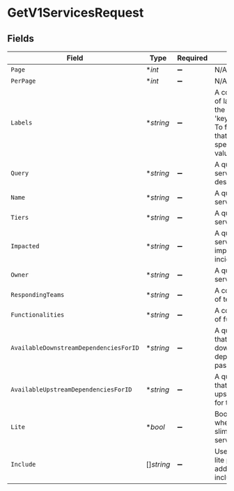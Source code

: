 # GetV1ServicesRequest


## Fields

| Field                                                                                                                                                                   | Type                                                                                                                                                                    | Required                                                                                                                                                                | Description                                                                                                                                                             |
| ----------------------------------------------------------------------------------------------------------------------------------------------------------------------- | ----------------------------------------------------------------------------------------------------------------------------------------------------------------------- | ----------------------------------------------------------------------------------------------------------------------------------------------------------------------- | ----------------------------------------------------------------------------------------------------------------------------------------------------------------------- |
| `Page`                                                                                                                                                                  | **int*                                                                                                                                                                  | :heavy_minus_sign:                                                                                                                                                      | N/A                                                                                                                                                                     |
| `PerPage`                                                                                                                                                               | **int*                                                                                                                                                                  | :heavy_minus_sign:                                                                                                                                                      | N/A                                                                                                                                                                     |
| `Labels`                                                                                                                                                                | **string*                                                                                                                                                               | :heavy_minus_sign:                                                                                                                                                      | A comma separated list of label key / values in the format of 'key=value,key2=value2'. To filter change events that have a key (with no specific value), omit the value |
| `Query`                                                                                                                                                                 | **string*                                                                                                                                                               | :heavy_minus_sign:                                                                                                                                                      | A query to search services by their name or description                                                                                                                 |
| `Name`                                                                                                                                                                  | **string*                                                                                                                                                               | :heavy_minus_sign:                                                                                                                                                      | A query to search services by their name                                                                                                                                |
| `Tiers`                                                                                                                                                                 | **string*                                                                                                                                                               | :heavy_minus_sign:                                                                                                                                                      | A query to search services by their tier                                                                                                                                |
| `Impacted`                                                                                                                                                              | **string*                                                                                                                                                               | :heavy_minus_sign:                                                                                                                                                      | A query to search services by if they are impacted with active incidents                                                                                                |
| `Owner`                                                                                                                                                                 | **string*                                                                                                                                                               | :heavy_minus_sign:                                                                                                                                                      | A query to search services by their owner                                                                                                                               |
| `RespondingTeams`                                                                                                                                                       | **string*                                                                                                                                                               | :heavy_minus_sign:                                                                                                                                                      | A comma separated list of team ids                                                                                                                                      |
| `Functionalities`                                                                                                                                                       | **string*                                                                                                                                                               | :heavy_minus_sign:                                                                                                                                                      | A comma separated list of functionality ids                                                                                                                             |
| `AvailableDownstreamDependenciesForID`                                                                                                                                  | **string*                                                                                                                                                               | :heavy_minus_sign:                                                                                                                                                      | A query to find services that are available to be downstream dependencies for the passed service ID                                                                     |
| `AvailableUpstreamDependenciesForID`                                                                                                                                    | **string*                                                                                                                                                               | :heavy_minus_sign:                                                                                                                                                      | A query to find services that are available to be upstream dependencies for the passed service ID                                                                       |
| `Lite`                                                                                                                                                                  | **bool*                                                                                                                                                                 | :heavy_minus_sign:                                                                                                                                                      | Boolean to determine whether to return a slimified version of the services object                                                                                       |
| `Include`                                                                                                                                                               | []*string*                                                                                                                                                              | :heavy_minus_sign:                                                                                                                                                      | Use in conjunction with lite param to specify additional attributes to include                                                                                          |
